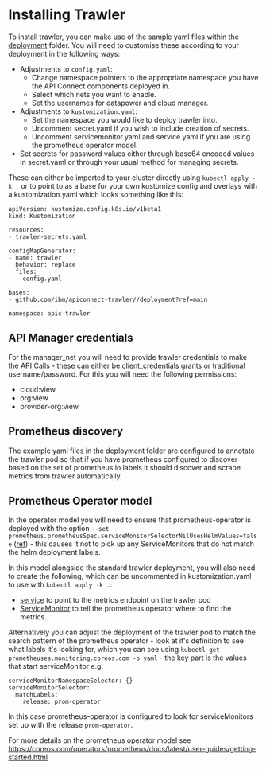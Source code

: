 # Installing Trawler

To install trawler, you can make use of the sample yaml files within the [deployment](../deployment) folder. You will need to customise these according to your deployment in the following ways:

 - Adjustments to `config.yaml`:
     - Change namespace pointers to the appropriate namespace you have the API Connect components deployed in.
     - Select which nets you want to enable.
     - Set the usernames for datapower and cloud manager.
 - Adjustments to `kustomization.yaml`:
     - Set the namespace you would like to deploy trawler into.
     - Uncomment secret.yaml if you wish to include creation of secrets.
     - Uncomment servicemonitor.yaml and service.yaml if you are using the prometheus operator model.
 - Set secrets for password values either through base64 encoded values in secret.yaml or through your usual method for managing secrets.

These can either be imported to your cluster directly using `kubectl apply -k .` or to point to as a base for your own kustomize config and overlays with a kustomization.yaml which looks something like this: 

```
apiVersion: kustomize.config.k8s.io/v1beta1
kind: Kustomization

resources:
- trawler-secrets.yaml

configMapGenerator:
- name: trawler
  behavior: replace
  files:
  - config.yaml

bases:
- github.com/ibm/apiconnect-trawler//deployment?ref=main

namespace: apic-trawler

```

## API Manager credentials

For the manager_net you will need to provide trawler credentials to make the API Calls - these can either be client_credentials grants or traditional username/password. For this you will need the following permissions:

 - cloud:view
 - org:view
 - provider-org:view

## Prometheus discovery

The example yaml files in the deployment folder are configured to annotate the trawler pod so that if you have prometheus configured to discover based on the set of prometheus.io labels it should discover and scrape metrics from trawler automatically.

## Prometheus Operator model

In the operator model you will need to ensure that prometheus-operator is deployed with the option `--set prometheus.prometheusSpec.serviceMonitorSelectorNilUsesHelmValues=false` ([ref](https://github.com/helm/charts/issues/11310)) - this causes it not to pick up any ServiceMonitors that do not match the helm deployment labels. 

In this model alongside the standard trawler deployment, you will also need to create the following, which can be uncommented in kustomization.yaml to use with `kubectl apply -k .`:
 - [service](../deployment/service.yaml) to point to the metrics endpoint on the trawler pod 
 - [ServiceMonitor](../deployment/servicemonitor.yaml) to tell the prometheus operator where to find the metrics. 


Alternatively you can adjust the deployment of the trawler pod to match the search pattern of the prometheus operator - look at it's definition to see what labels it's looking for, which you can see using `kubectl get prometheuses.monitoring.coreos.com -o yaml` - the key part is the values that start serviceMonitor e.g. 

    serviceMonitorNamespaceSelector: {}
    serviceMonitorSelector:
      matchLabels:
        release: prom-operator

In this case prometheus-operator is configured to look for serviceMonitors set up with the release `prom-operator`.

For more details on the prometheus operator model see https://coreos.com/operators/prometheus/docs/latest/user-guides/getting-started.html
